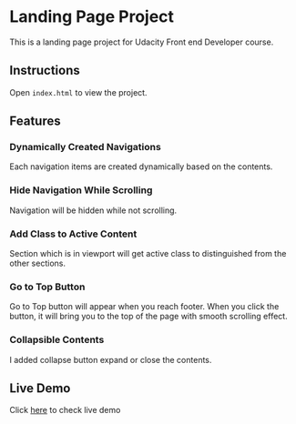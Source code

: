 # Landing Page Project

This is a landing page project for Udacity Front end Developer course.

## Instructions

Open `index.html` to view the project.

## Features

### Dynamically Created Navigations

Each navigation items are created dynamically based on the contents.

### Hide Navigation While Scrolling

Navigation will be hidden while not scrolling.

### Add Class to Active Content

Section which is in viewport will get active class to distinguished from the other sections.

### Go to Top Button

Go to Top button will appear when you reach footer. When you click the button, it will bring you to the top of the page with smooth scrolling effect.

### Collapsible Contents

I added collapse button expand or close the contents.

## Live Demo

Click [here](https://suefrontend.github.io/udacity-project-landing-page/) to check live demo
